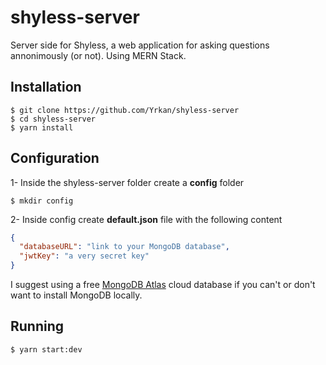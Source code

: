 # shyless-server

Server side for Shyless, a web application for asking questions annonimously (or not). Using MERN Stack.

## Installation

```
$ git clone https://github.com/Yrkan/shyless-server
$ cd shyless-server
$ yarn install
```

## Configuration

1- Inside the shyless-server folder create a **config** folder

```
$ mkdir config
```

2- Inside config create **default.json** file with the following content

```json
{
  "databaseURL": "link to your MongoDB database",
  "jwtKey": "a very secret key"
}
```

I suggest using a free [MongoDB Atlas](https://account.mongodb.com/account/login) cloud database if you can't or don't want to install MongoDB locally.

## Running

```
$ yarn start:dev
```
